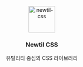 <div align="center">
  <div>
    <a href="https://newlecture-corp.github.io/newtil-css/">
      <img
        src="https://github.com/newlecture-corp/newtil-css/blob/main/docs/public/logo.png"
        alt="newtil-css"
        height="72"
      />
    </a>
  </div>
  <h3>
    <b>
      Newtil CSS
    </b>
  </h3>
  <p>
    유틸리티 중심의 CSS 라이브러리
  </p>
</div>
